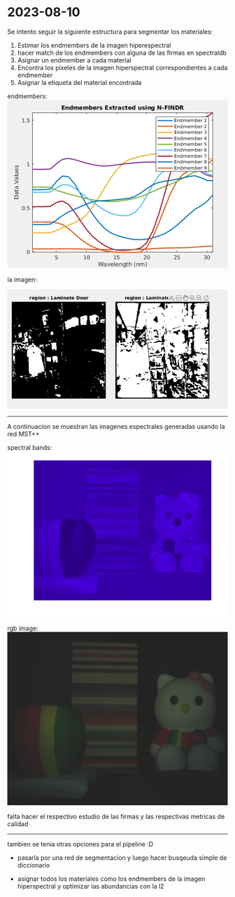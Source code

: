 # 2023-08-10

Se intento seguir la siguiente estructura para segmentar los materiales:

1. Estimar los endmembers de la imagen hiperespectral
2. hacer match de los endmembers con alguna de las firmas en spectraldb
3. Asignar un endmember a cada material
4. Encontra los pixeles de la imagen hiperspectral correspondientes a cada endmember
5. Asignar la etiqueta del material encontrada

endmembers:
![imagen](2.png)

la imagen:

![imagen](1.png)



----


A continuacion se muestran las imagenes espectrales generadas usando la red MST++

spectral bands:
![imagen](GifHSIRGB8.gif)

rgb image:
![imagen](RGB_8.jpg)

falta hacer el respectivo estudio de las firmas y las respectivas metricas de calidad

----


tambien se tenia otras opciones para el pipeline :D

- pasarla por una red de segmentacion y luego hacer busqeuda simple de diccionario

- asignar todos los materiales como los endmembers de la imagen hiperspectral y optimizar las abundancias con la l2